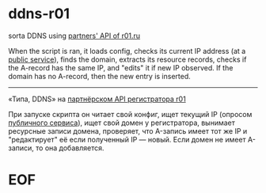 # ddns-r01

sorta DDNS using [partners' API of r01.ru](https://help.r01.ru/partner/api.html)

When the script is ran, it loads config, checks its current IP address (at a [public service](https://github.com/mpolden/echoip)),
finds the domain, extracts its resource records, checks if the A-record has the same IP, and "edits" it if new IP observed.
If the domain has no A-record, then the new entry is inserted.

----

«Типа, DDNS» на [партнёрском API регистратора r01](https://help.r01.ru/partner/api.html)

При запуске скрипта он читает свой конфиг, ищет текущий IP (опросом [публичного сервиса](https://github.com/mpolden/echoip)),
ищет свой домен у регистратора, вынимает ресурсные записи домена, проверяет, что A-запись имеет тот же IP и "редактирует" её
если полученный IP — новый. Если домен не имеет A-записи, то она добавляется.

# EOF #
